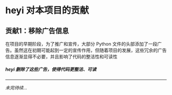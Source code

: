 # heyi 对本项目的贡献

## 贡献1：移除广告信息

在项目的早期阶段，为了推广和宣传，大部分 Python 文件的头部添加了一段广告。虽然这在初期可能起到一定的宣传作用，但随着项目的发展，这些冗余的广告信息逐渐显得不必要，并且影响了代码的整洁性和可读性
##### *heyi* 删除了这些广告，使得代码更整洁、可读


---
*未完待续...*